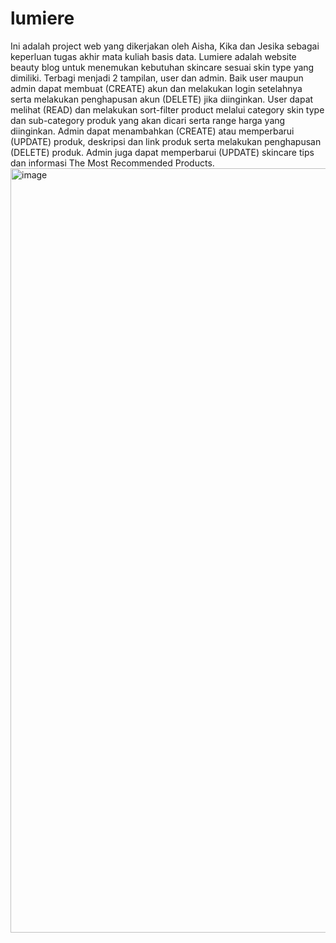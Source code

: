 # lumiere

Ini adalah project web yang dikerjakan oleh Aisha, Kika dan Jesika sebagai keperluan tugas akhir mata kuliah basis data.
Lumiere adalah website beauty blog untuk menemukan kebutuhan skincare sesuai skin type yang dimiliki.
Terbagi menjadi 2 tampilan, user dan admin.
Baik user maupun admin dapat membuat (CREATE) akun dan melakukan login setelahnya serta melakukan penghapusan akun (DELETE) jika diinginkan.
User dapat melihat (READ) dan melakukan sort-filter product melalui category skin type dan sub-category produk yang akan dicari serta range harga yang diinginkan.
Admin dapat menambahkan (CREATE) atau memperbarui (UPDATE) produk, deskripsi dan link produk serta melakukan penghapusan (DELETE) produk.
Admin juga dapat memperbarui (UPDATE) skincare tips dan informasi The Most Recommended Products.
<img width="2545" height="1223" alt="image" src="https://github.com/user-attachments/assets/7f95e742-f262-412e-9b4d-a60bfbcd6e03" />

